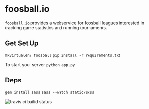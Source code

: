# foosball.io

`foosball.io` provides a webservice for foosball leagues interested in tracking game
statistics and running tournaments.

## Get Set Up 
`mkvirtualenv foosball`
`pip install -r requirements.txt`

To start your server `python app.py`

## Deps
`gem install sass`
`sass --watch static/scss`

![travis ci builid status](https://travis-ci.org/steder/foosball.io.png)